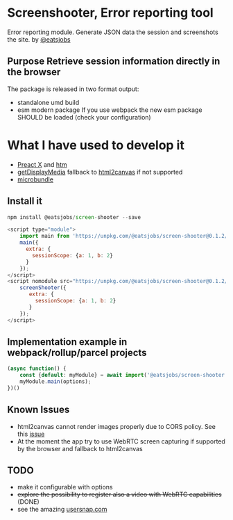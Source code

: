# Screenshooter, Error reporting tool

Error reporting module.
Generate JSON data the session and screenshots the site.
by [@eatsjobs](mailto:pasquale.mangialavori@gmail.com)

## Purpose Retrieve session information directly in the browser
The package is released in two format output:
- standalone umd build
- esm modern package
If you use webpack the new esm package SHOULD be loaded (check your configuration)

# What I have used to develop it
- [Preact X](https://preactjs.com/) and [htm](https://github.com/developit/htm)
- [getDisplayMedia](https://developer.mozilla.org/en-US/docs/Web/API/MediaDevices/getDisplayMedia) fallback to [html2canvas](https://html2canvas.hertzen.com/) if not supported
- [microbundle](https://github.com/developit/microbundle)

## Install it
```javascript
npm install @eatsjobs/screen-shooter --save
```

```javascript
<script type="module">
    import main from 'https://unpkg.com/@eatsjobs/screen-shooter@0.1.2/lib/index.mjs?module';
    main({
      extra: {
        sessionScope: {a: 1, b: 2}
      }
    });
</script>
<script nomodule src="https://unpkg.com/@eatsjobs/screen-shooter@0.1.2/lib/index.umd.js">
    screenShooter({
       extra: {
         sessionScope: {a: 1, b: 2}
       }
    });
</script>
```
## Implementation example in webpack/rollup/parcel projects
```javascript
(async function() {
    const {default: myModule} = await import('@eatsjobs/screen-shooter');
    myModule.main(options);
})()
```

## Known Issues
- html2canvas cannot render images properly due to CORS policy. See this [issue](https://stackoverflow.com/questions/42263223/how-do-i-handle-cors-with-html2canvas-and-aws-s3-images)
- At the moment the app try to use WebRTC screen capturing if supported by the browser and fallback to html2canvas

## TODO
- make it configurable with options
- ~~explore the possibility to register also a video with WebRTC capabilities~~ (DONE)
- see the amazing [usersnap.com](https://usersnap.com/) 
